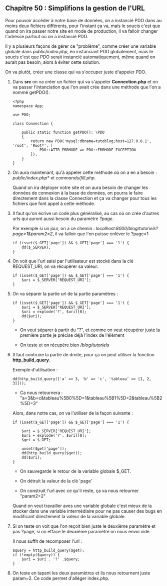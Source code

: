 ## Chapitre 50 : Simplifions la gestion de l'URL

Pour pouvoir accèder à notre base de données, on a instancié PDO dans au moins deux fichiers différents, pour l'instant ça va, mais le soucis c'est que quand on ira passer notre site en mode de production, il va falloir changer l'adresse partout où on a instancié PDO.

Il y a plusieurs façons de gérer ce "problème", comme créer une variable globale dans *public/index.php*, en instanciant PDO globalement, mais le soucis c'est que PDO serait instancié automatiquement, même quand on aurait pas besoin, alors à éviter cette solution.

On va plutôt, créer une classe qui va s'occuper juste d'appeler PDO.

1. Dans **src** on va créer un fichier qui va s'appeler **Connection.php** et on va passer l'intanciation que l'on avait crée dans une méthode que l'on a nommé getPDO().

    ```
    <?php
    namespace App;

    use PDO;

    class Connection {

        public static function getPDO(): \PDO
        {
            return new PDO('mysql:dbname=tutoblog;host=127.0.0.1', 'root', 'Root*', [
                PDO::ATTR_ERRMODE => PDO::ERRMODE_EXCEPTION
            ]);
        }
    }
    ```

2. On aura maintenant, qu'à appeler cette méthode où on a en a besoin : *public/index.php** et *commands/fill.php*.

    Quand on ira déployer notre site et on aura besoin de changer les données de connexion à la base de données, on pourra le faire directement dans la classe Connection et ça va changer pour tous les fichiers que font appel à cette méthode.

3. Il faut qu'on écrive un code plus généralisé, au cas où on crée d'autres urls qui auront aussi besoin du paramètre *?page*.

    Par exemple si un jour, on a ce chemin : *localhost:8000/blog/tutoriels?page=1&param2=2*, il va falloir que l'on puisse enlèver le ?page=1

    ```
    if (isset($_GET['page']) && $_GET['page'] === '1') {
        dd($_SERVER);
    }
    ```

4. On voit que l'url saisi par l'utilisateur est stocké dans la clé REQUEST_URI, on va récupèrer sa valeur.

    ```
    if (isset($_GET['page']) && $_GET['page'] === '1') {
        $uri = $_SERVER['REQUEST_URI'];
    }
    ```
5. On va séparer la partie url de la partie paramètres :

    ```
    if (isset($_GET['page']) && $_GET['page'] === '1') {
        $uri = $_SERVER['REQUEST_URI'];
        $uri = explode('?', $uri)[0];
        dd($uri);
    }
    ```

    - On veut séparer à partir du "?", et comme on veut récupérer juste la première partie je précise déjà l'index de l'élément

    - On teste et on récupère bien */blog/tutoriels*

6. Il faut contruire la partie de droite, pour ça on peut utiliser la fonction **http_build_query**.

    Exemple d'utilisation :

    ```
    dd(http_build_query(['a' => 3, 'b' => 'c', 'tableau' => [1, 2, 3]]));
    ```

    - Ca nous retournera : "a=3&b=c&tableau%5B0%5D=1&tableau%5B1%5D=2&tableau%5B2%5D=3"

    Alors, dans notre cas, on va l'utiliser de la façon suivante :

    ```
    if (isset($_GET['page']) && $_GET['page'] === '1') {
        
        $uri = $_SERVER['REQUEST_URI'];
        $uri = explode('?', $uri)[0];
        $get = $_GET;
        
        unset($get['page']);
        dd(http_build_query($get));
        dd($uri);
    }
    ```

    - On sauvegarde le retour de la variable globale $_GET.

    - On détruit la valeur de la clé 'page'

    - On construit l'url avec ce qu'il reste, ça va nous retourner "param2=2"

    Quand on veut travailler aves une variable globale c'est mieux de la stocker dans une variable intermédiaire pour ne pas causer des bugs en modificant directement la valeur de la variable globale.

7. Si on teste on voit que l'on reçoit bien juste le deuxième paramètre et pas ?page, si on efface le deuxième paramètre on nous envoi vide.

    Il nous suffit de recomposer l'url :

    ```
    $query = http_build_query($get);
    if (!empty($query)) {
        $uri = $uri . '?' .$query;
    }
    ```

8. On teste en tapant les deux paramètres et ils nous retournent juste param=2. Ce code permet d'alléger index.php.













 
